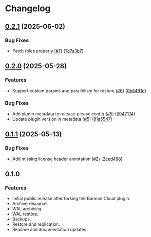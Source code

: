 # Changelog

## [0.2.1](https://github.com/operasoftware/cnpg-plugin-pgbackrest/compare/v0.2.0...v0.2.1) (2025-06-02)


### Bug Fixes

* Patch roles properly ([#7](https://github.com/operasoftware/cnpg-plugin-pgbackrest/issues/7)) ([7e7a3b7](https://github.com/operasoftware/cnpg-plugin-pgbackrest/commit/7e7a3b71f49d4ea3c272df67e668cc856265de70))

## [0.2.0](https://github.com/operasoftware/cnpg-plugin-pgbackrest/compare/v0.1.1...v0.2.0) (2025-05-28)


### Features

* Support custom params and parallelism for restore ([#6](https://github.com/operasoftware/cnpg-plugin-pgbackrest/issues/6)) ([0b8491d](https://github.com/operasoftware/cnpg-plugin-pgbackrest/commit/0b8491d04cfe06afcf348851bc57633f929fc6b9))


### Bug Fixes

* Add plugin metadata to release-please config ([#5](https://github.com/operasoftware/cnpg-plugin-pgbackrest/issues/5)) ([2947174](https://github.com/operasoftware/cnpg-plugin-pgbackrest/commit/2947174b7c8c5fd2df680d95d5435d864611e0fc))
* Update plugin version in metadata ([#5](https://github.com/operasoftware/cnpg-plugin-pgbackrest/issues/5)) ([81a5547](https://github.com/operasoftware/cnpg-plugin-pgbackrest/commit/81a554765da4400cc2fafad0c51d10fa40f41985))

## [0.1.1](https://github.com/operasoftware/cnpg-plugin-pgbackrest/compare/v0.1.0...v0.1.1) (2025-05-13)


### Bug Fixes

* Add missing license header annotation ([#2](https://github.com/operasoftware/cnpg-plugin-pgbackrest/issues/2)) ([2ced468](https://github.com/operasoftware/cnpg-plugin-pgbackrest/commit/2ced468a0c90d2f0d209464138c510520b46aba7))

## 0.1.0


### Features

* Initial public release after forking the Barman Cloud plugin.
* Archive resource.
* WAL archiving.
* WAL restore.
* Backups.
* Restore and replication.
* Readme and documentation updates.
